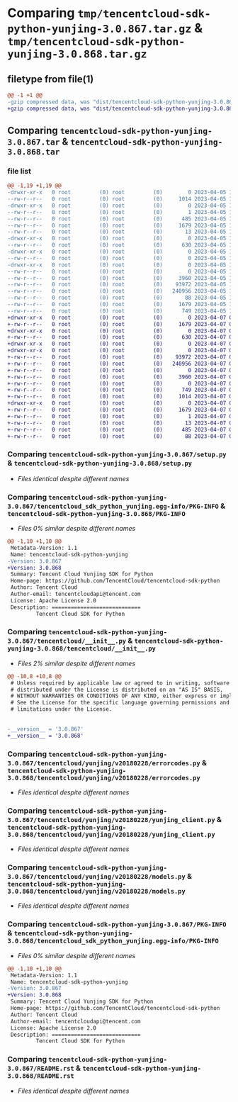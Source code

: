# Comparing `tmp/tencentcloud-sdk-python-yunjing-3.0.867.tar.gz` & `tmp/tencentcloud-sdk-python-yunjing-3.0.868.tar.gz`

## filetype from file(1)

```diff
@@ -1 +1 @@
-gzip compressed data, was "dist/tencentcloud-sdk-python-yunjing-3.0.867.tar", last modified: Wed Apr  5 17:01:14 2023, max compression
+gzip compressed data, was "dist/tencentcloud-sdk-python-yunjing-3.0.868.tar", last modified: Fri Apr  7 01:08:53 2023, max compression
```

## Comparing `tencentcloud-sdk-python-yunjing-3.0.867.tar` & `tencentcloud-sdk-python-yunjing-3.0.868.tar`

### file list

```diff
@@ -1,19 +1,19 @@
-drwxr-xr-x   0 root         (0) root         (0)        0 2023-04-05 17:01:14.000000 tencentcloud-sdk-python-yunjing-3.0.867/
--rw-r--r--   0 root         (0) root         (0)     1014 2023-04-05 17:01:14.000000 tencentcloud-sdk-python-yunjing-3.0.867/setup.py
-drwxr-xr-x   0 root         (0) root         (0)        0 2023-04-05 17:01:14.000000 tencentcloud-sdk-python-yunjing-3.0.867/tencentcloud_sdk_python_yunjing.egg-info/
--rw-r--r--   0 root         (0) root         (0)        1 2023-04-05 17:01:14.000000 tencentcloud-sdk-python-yunjing-3.0.867/tencentcloud_sdk_python_yunjing.egg-info/dependency_links.txt
--rw-r--r--   0 root         (0) root         (0)      485 2023-04-05 17:01:14.000000 tencentcloud-sdk-python-yunjing-3.0.867/tencentcloud_sdk_python_yunjing.egg-info/SOURCES.txt
--rw-r--r--   0 root         (0) root         (0)     1679 2023-04-05 17:01:14.000000 tencentcloud-sdk-python-yunjing-3.0.867/tencentcloud_sdk_python_yunjing.egg-info/PKG-INFO
--rw-r--r--   0 root         (0) root         (0)       13 2023-04-05 17:01:14.000000 tencentcloud-sdk-python-yunjing-3.0.867/tencentcloud_sdk_python_yunjing.egg-info/top_level.txt
-drwxr-xr-x   0 root         (0) root         (0)        0 2023-04-05 17:01:14.000000 tencentcloud-sdk-python-yunjing-3.0.867/tencentcloud/
--rw-r--r--   0 root         (0) root         (0)      630 2023-04-05 17:01:14.000000 tencentcloud-sdk-python-yunjing-3.0.867/tencentcloud/__init__.py
-drwxr-xr-x   0 root         (0) root         (0)        0 2023-04-05 17:01:14.000000 tencentcloud-sdk-python-yunjing-3.0.867/tencentcloud/yunjing/
--rw-r--r--   0 root         (0) root         (0)        0 2023-04-05 17:01:14.000000 tencentcloud-sdk-python-yunjing-3.0.867/tencentcloud/yunjing/__init__.py
-drwxr-xr-x   0 root         (0) root         (0)        0 2023-04-05 17:01:14.000000 tencentcloud-sdk-python-yunjing-3.0.867/tencentcloud/yunjing/v20180228/
--rw-r--r--   0 root         (0) root         (0)        0 2023-04-05 17:01:14.000000 tencentcloud-sdk-python-yunjing-3.0.867/tencentcloud/yunjing/v20180228/__init__.py
--rw-r--r--   0 root         (0) root         (0)     3960 2023-04-05 17:01:14.000000 tencentcloud-sdk-python-yunjing-3.0.867/tencentcloud/yunjing/v20180228/errorcodes.py
--rw-r--r--   0 root         (0) root         (0)    93972 2023-04-05 17:01:14.000000 tencentcloud-sdk-python-yunjing-3.0.867/tencentcloud/yunjing/v20180228/yunjing_client.py
--rw-r--r--   0 root         (0) root         (0)   240956 2023-04-05 17:01:14.000000 tencentcloud-sdk-python-yunjing-3.0.867/tencentcloud/yunjing/v20180228/models.py
--rw-r--r--   0 root         (0) root         (0)       88 2023-04-05 17:01:14.000000 tencentcloud-sdk-python-yunjing-3.0.867/setup.cfg
--rw-r--r--   0 root         (0) root         (0)     1679 2023-04-05 17:01:14.000000 tencentcloud-sdk-python-yunjing-3.0.867/PKG-INFO
--rw-r--r--   0 root         (0) root         (0)      749 2023-04-05 17:01:14.000000 tencentcloud-sdk-python-yunjing-3.0.867/README.rst
+drwxr-xr-x   0 root         (0) root         (0)        0 2023-04-07 01:08:53.000000 tencentcloud-sdk-python-yunjing-3.0.868/
+-rw-r--r--   0 root         (0) root         (0)     1679 2023-04-07 01:08:53.000000 tencentcloud-sdk-python-yunjing-3.0.868/PKG-INFO
+drwxr-xr-x   0 root         (0) root         (0)        0 2023-04-07 01:08:53.000000 tencentcloud-sdk-python-yunjing-3.0.868/tencentcloud/
+-rw-r--r--   0 root         (0) root         (0)      630 2023-04-07 01:08:53.000000 tencentcloud-sdk-python-yunjing-3.0.868/tencentcloud/__init__.py
+drwxr-xr-x   0 root         (0) root         (0)        0 2023-04-07 01:08:53.000000 tencentcloud-sdk-python-yunjing-3.0.868/tencentcloud/yunjing/
+drwxr-xr-x   0 root         (0) root         (0)        0 2023-04-07 01:08:53.000000 tencentcloud-sdk-python-yunjing-3.0.868/tencentcloud/yunjing/v20180228/
+-rw-r--r--   0 root         (0) root         (0)    93972 2023-04-07 01:08:53.000000 tencentcloud-sdk-python-yunjing-3.0.868/tencentcloud/yunjing/v20180228/yunjing_client.py
+-rw-r--r--   0 root         (0) root         (0)   240956 2023-04-07 01:08:53.000000 tencentcloud-sdk-python-yunjing-3.0.868/tencentcloud/yunjing/v20180228/models.py
+-rw-r--r--   0 root         (0) root         (0)        0 2023-04-07 01:08:53.000000 tencentcloud-sdk-python-yunjing-3.0.868/tencentcloud/yunjing/v20180228/__init__.py
+-rw-r--r--   0 root         (0) root         (0)     3960 2023-04-07 01:08:53.000000 tencentcloud-sdk-python-yunjing-3.0.868/tencentcloud/yunjing/v20180228/errorcodes.py
+-rw-r--r--   0 root         (0) root         (0)        0 2023-04-07 01:08:53.000000 tencentcloud-sdk-python-yunjing-3.0.868/tencentcloud/yunjing/__init__.py
+-rw-r--r--   0 root         (0) root         (0)      749 2023-04-07 01:08:53.000000 tencentcloud-sdk-python-yunjing-3.0.868/README.rst
+-rw-r--r--   0 root         (0) root         (0)     1014 2023-04-07 01:08:53.000000 tencentcloud-sdk-python-yunjing-3.0.868/setup.py
+drwxr-xr-x   0 root         (0) root         (0)        0 2023-04-07 01:08:53.000000 tencentcloud-sdk-python-yunjing-3.0.868/tencentcloud_sdk_python_yunjing.egg-info/
+-rw-r--r--   0 root         (0) root         (0)     1679 2023-04-07 01:08:53.000000 tencentcloud-sdk-python-yunjing-3.0.868/tencentcloud_sdk_python_yunjing.egg-info/PKG-INFO
+-rw-r--r--   0 root         (0) root         (0)        1 2023-04-07 01:08:53.000000 tencentcloud-sdk-python-yunjing-3.0.868/tencentcloud_sdk_python_yunjing.egg-info/dependency_links.txt
+-rw-r--r--   0 root         (0) root         (0)       13 2023-04-07 01:08:53.000000 tencentcloud-sdk-python-yunjing-3.0.868/tencentcloud_sdk_python_yunjing.egg-info/top_level.txt
+-rw-r--r--   0 root         (0) root         (0)      485 2023-04-07 01:08:53.000000 tencentcloud-sdk-python-yunjing-3.0.868/tencentcloud_sdk_python_yunjing.egg-info/SOURCES.txt
+-rw-r--r--   0 root         (0) root         (0)       88 2023-04-07 01:08:53.000000 tencentcloud-sdk-python-yunjing-3.0.868/setup.cfg
```

### Comparing `tencentcloud-sdk-python-yunjing-3.0.867/setup.py` & `tencentcloud-sdk-python-yunjing-3.0.868/setup.py`

 * *Files identical despite different names*

### Comparing `tencentcloud-sdk-python-yunjing-3.0.867/tencentcloud_sdk_python_yunjing.egg-info/PKG-INFO` & `tencentcloud-sdk-python-yunjing-3.0.868/PKG-INFO`

 * *Files 0% similar despite different names*

```diff
@@ -1,10 +1,10 @@
 Metadata-Version: 1.1
 Name: tencentcloud-sdk-python-yunjing
-Version: 3.0.867
+Version: 3.0.868
 Summary: Tencent Cloud Yunjing SDK for Python
 Home-page: https://github.com/TencentCloud/tencentcloud-sdk-python
 Author: Tencent Cloud
 Author-email: tencentcloudapi@tencent.com
 License: Apache License 2.0
 Description: ============================
         Tencent Cloud SDK for Python
```

### Comparing `tencentcloud-sdk-python-yunjing-3.0.867/tencentcloud/__init__.py` & `tencentcloud-sdk-python-yunjing-3.0.868/tencentcloud/__init__.py`

 * *Files 2% similar despite different names*

```diff
@@ -10,8 +10,8 @@
 # Unless required by applicable law or agreed to in writing, software
 # distributed under the License is distributed on an "AS IS" BASIS,
 # WITHOUT WARRANTIES OR CONDITIONS OF ANY KIND, either express or implied.
 # See the License for the specific language governing permissions and
 # limitations under the License.
 
 
-__version__ = '3.0.867'
+__version__ = '3.0.868'
```

### Comparing `tencentcloud-sdk-python-yunjing-3.0.867/tencentcloud/yunjing/v20180228/errorcodes.py` & `tencentcloud-sdk-python-yunjing-3.0.868/tencentcloud/yunjing/v20180228/errorcodes.py`

 * *Files identical despite different names*

### Comparing `tencentcloud-sdk-python-yunjing-3.0.867/tencentcloud/yunjing/v20180228/yunjing_client.py` & `tencentcloud-sdk-python-yunjing-3.0.868/tencentcloud/yunjing/v20180228/yunjing_client.py`

 * *Files identical despite different names*

### Comparing `tencentcloud-sdk-python-yunjing-3.0.867/tencentcloud/yunjing/v20180228/models.py` & `tencentcloud-sdk-python-yunjing-3.0.868/tencentcloud/yunjing/v20180228/models.py`

 * *Files identical despite different names*

### Comparing `tencentcloud-sdk-python-yunjing-3.0.867/PKG-INFO` & `tencentcloud-sdk-python-yunjing-3.0.868/tencentcloud_sdk_python_yunjing.egg-info/PKG-INFO`

 * *Files 0% similar despite different names*

```diff
@@ -1,10 +1,10 @@
 Metadata-Version: 1.1
 Name: tencentcloud-sdk-python-yunjing
-Version: 3.0.867
+Version: 3.0.868
 Summary: Tencent Cloud Yunjing SDK for Python
 Home-page: https://github.com/TencentCloud/tencentcloud-sdk-python
 Author: Tencent Cloud
 Author-email: tencentcloudapi@tencent.com
 License: Apache License 2.0
 Description: ============================
         Tencent Cloud SDK for Python
```

### Comparing `tencentcloud-sdk-python-yunjing-3.0.867/README.rst` & `tencentcloud-sdk-python-yunjing-3.0.868/README.rst`

 * *Files identical despite different names*

